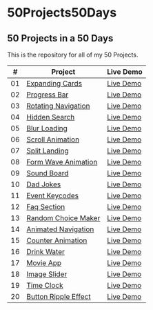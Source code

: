 # 50Projects50Days

## 50 Projects in a 50 Days

This is the repository for all of my 50 Projects.

|  #  | Project                                                                                                           | Live Demo                                                                          |
| :-: | ----------------------------------------------------------------------------------------------------------------- | ---------------------------------------------------------------------------------- |
| 01  | [Expanding Cards](https://github.com/karthickraja-kr/50Projects50Days/tree/main/Day-01-Expanding-Cards)           | [Live Demo](https://karthickraja.me/50Projects50Days/Day-01-Expanding-Cards/)      |
| 02  | [Progress Bar](https://github.com/karthickraja-kr/50Projects50Days/tree/main/Day-02-Progress-Bar)                 | [Live Demo](https://karthickraja.me/50Projects50Days/Day-02-Progress-Bar/)         |
| 03  | [Rotating Navigation](https://github.com/karthickraja-kr/50Projects50Days/tree/main/Day-03-Rotating-Navigation)   | [Live Demo](https://karthickraja.me/50Projects50Days/Day-03-Rotating-Navigation/)  |
| 04  | [Hidden Search](https://github.com/karthickraja-kr/50Projects50Days/tree/main/Day-04-Hidden-Search)               | [Live Demo](https://karthickraja.me/50Projects50Days/Day-04-Hidden-Search/)        |
| 05  | [Blur Loading](https://github.com/karthickraja-kr/50Projects50Days/tree/main/Day-05-Blur-Loading)                 | [Live Demo](https://karthickraja.me/50Projects50Days/Day-05-Blur-Loading/)         |
| 06  | [Scroll Animation](https://github.com/karthickraja-kr/50Projects50Days/tree/main/Day-06-Scroll-Animation)         | [Live Demo](https://karthickraja.me/50Projects50Days/Day-06-Scroll-Animation/)     |
| 07  | [Split Landing](https://github.com/karthickraja-kr/50Projects50Days/tree/main/Day-07-Split-Landing)               | [Live Demo](https://karthickraja.me/50Projects50Days/Day-07-Split-Landing/)        |
| 08  | [Form Wave Animation](https://github.com/karthickraja-kr/50Projects50Days/tree/main/Day-08-Form-Wave-Animation)   | [Live Demo](https://karthickraja.me/50Projects50Days/Day-08-Form-Wave-Animation/)  |
| 09  | [Sound Board](https://github.com/karthickraja-kr/50Projects50Days/tree/main/Day-09-Sound-Board)                   | [Live Demo](https://karthickraja.me/50Projects50Days/Day-09-Sound-Board/)          |
| 10  | [Dad Jokes](https://github.com/karthickraja-kr/50Projects50Days/tree/main/Day-10-Dad-Jokes)                       | [Live Demo](https://karthickraja.me/50Projects50Days/Day-10-Dad-Jokes/)            |
| 11  | [Event Keycodes](https://github.com/karthickraja-kr/50Projects50Days/tree/main/Day-11-Event-Keycodes)             | [Live Demo](https://karthickraja.me/50Projects50Days/Day-11-Event-Keycodes/)       |
| 12  | [Faq Section](https://github.com/karthickraja-kr/50Projects50Days/tree/main/Day-12-Faq-Section)                   | [Live Demo](https://karthickraja.me/50Projects50Days/Day-12-Faq-Section/)          |
| 13  | [Random Choice Maker](https://github.com/karthickraja-kr/50Projects50Days/tree/main/Day-13-Random-Choice-Maker)   | [Live Demo](https://karthickraja.me/50Projects50Days/Day-13-Random-Choice-Maker/)  |
| 14  | [Animated Navigation](https://github.com/karthickraja-kr/50Projects50Days/tree/main/Day-14-Animated-Navigation)   | [Live Demo](https://karthickraja.me/50Projects50Days/Day-14-Animated-Navigation/)  |
| 15  | [Counter Animation](https://github.com/karthickraja-kr/50Projects50Days/tree/main/Day-15-Counter-Animation)       | [Live Demo](https://karthickraja.me/50Projects50Days/Day-15-Counter-Animation/)    |
| 16  | [Drink Water](https://github.com/karthickraja-kr/50Projects50Days/tree/main/Day-16-Drink-Water)                   | [Live Demo](https://karthickraja.me/50Projects50Days/Day-16-Drink-Water/)          |
| 17  | [Movie App](https://github.com/karthickraja-kr/50Projects50Days/tree/main/Day-17-Movie-App)                       | [Live Demo](https://karthickraja.me/50Projects50Days/Day-17-Movie-App/)            |
| 18  | [Image Slider](https://github.com/karthickraja-kr/50Projects50Days/tree/main/Day-18-Image-Slider)                 | [Live Demo](https://karthickraja.me/50Projects50Days/Day-18-Image-Slider/)         |
| 19  | [Time Clock](https://github.com/karthickraja-kr/50Projects50Days/tree/main/Day-19-Time-Clock)                     | [Live Demo](https://karthickraja.me/50Projects50Days/Day-19-Time-Clock/)           |
| 20  | [Button Ripple Effect](https://github.com/karthickraja-kr/50Projects50Days/tree/main/Day-20-Button-Ripple-Factor) | [Live Demo](https://karthickraja.me/50Projects50Days/Day-20-Button-Ripple-Factor/) |
